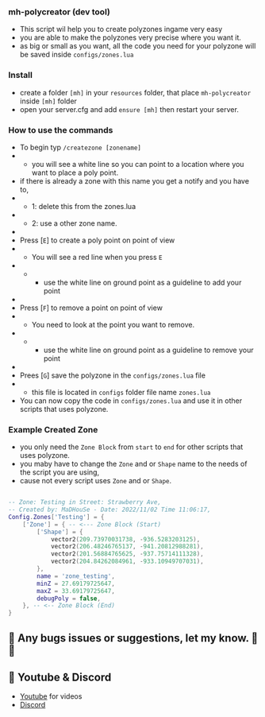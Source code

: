 ### mh-polycreator (dev tool)
- This script wil help you to create polyzones ingame very easy
- you are able to make the polyzones very precise where you want it.
- as big or small as you want, all the code you need for your polyzone will be saved inside `configs/zones.lua`


### Install
- create a folder `[mh]` in your `resources` folder, that place `mh-polycreator` inside `[mh]` folder
- open your server.cfg and add `ensure [mh]` then restart your server.


### How to use the commands
- To begin typ `/createzone [zonename]` 
- - you will see a white line so you can point to a location where you want to place a poly point.
- if there is already a zone with this name you get a notify and you have to,  
- - 1: delete this from the zones.lua 
- - 2: use a other zone name.
-
- Press [`E`] to create a poly point on point of view 
- - You will see a red line when you press `E`
- - - use the white line on ground point as a guideline to add your point
- 
- Press [`F`] to remove a point on point of view
- - You need to look at the point you want to remove. 
- - - use the white line on ground point as a guideline to remove your point
- 
- Prees [`G`] save the polyzone in the `configs/zones.lua` file
- - this file is located in `configs` folder file name `zones.lua`
- You can now copy the code in `configs/zones.lua` and use it in other scripts that uses polyzone.



### Example Created Zone
- you only need the `Zone Block` from `start` to `end` for other scripts that uses polyzone.
- you maby have to change the `Zone` and or `Shape` name to the needs of the script you are using, 
- cause not every script uses `Zone` and or `Shape`.
```lua

-- Zone: Testing in Street: Strawberry Ave,
-- Created by: MaDHouSe - Date: 2022/11/02 Time 11:06:17,
Config.Zones['Testing'] = {
    ['Zone'] = { -- <--- Zone Block (Start)
        ['Shape'] = {
            vector2(209.73970031738, -936.5283203125),
            vector2(206.48246765137, -941.20812988281),
            vector2(201.56884765625, -937.75714111328),
            vector2(204.84262084961, -933.10949707031),
        },
        name = 'zone_testing',
        minZ = 27.69179725647,
        maxZ = 33.69179725647,
        debugPoly = false,
    }, -- <-- Zone Block (End)
}

```

## 🐞 Any bugs issues or suggestions, let my know. 👊😎

## 🙈 Youtube & Discord
- [Youtube](https://www.youtube.com/@MaDHouSe79) for videos
- [Discord](https://discord.gg/cEMSeE9dgS)
